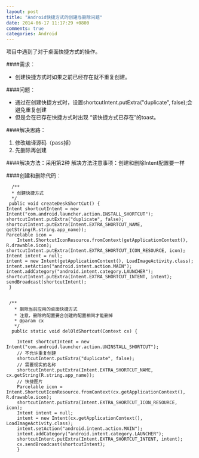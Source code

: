 ```yaml
---
layout: post
title: "Android快捷方式的创建与删除问题"
date: 2014-06-17 11:17:29 +0800
comments: true
categories: Android
---
```


项目中遇到了对于桌面快捷方式的操作。

####需求：

   * 创建快捷方式时如果之前已经存在就不重复创建。

####问题：

   * 通过在创建快捷方式时，设置shortcutIntent.putExtra("duplicate", false);会避免重复创建
   * 但是会在已存在快捷方式时出现 “该快捷方式已存在”的toast。

<!--more-->
####解决思路：

  1. 修改编译源码（pass掉）
  2. 先删除再创建

####解决方法：采用第2种
	解决方法注意事项：创建和删除Intent配置要一样
 
####创建和删除代码：
	
	  /**
	  * 创建快捷方式
	  */
	 public void createDeskShortCut() { 
	Intent shortcutIntent = new Intent("com.android.launcher.action.INSTALL_SHORTCUT");
	shortcutIntent.putExtra("duplicate", false);
	shortcutIntent.putExtra(Intent.EXTRA_SHORTCUT_NAME, getString(R.string.app_name));
	Parcelable icon =
		Intent.ShortcutIconResource.fromContext(getApplicationContext(), R.drawable.icon);
	shortcutIntent.putExtra(Intent.EXTRA_SHORTCUT_ICON_RESOURCE, icon);
	Intent intent = null;
	intent = new Intent(getApplicationContext(), LoadImageActivity.class);
	intent.setAction("android.intent.action.MAIN");
	intent.addCategory("android.intent.category.LAUNCHER");
	shortcutIntent.putExtra(Intent.EXTRA_SHORTCUT_INTENT, intent);
	sendBroadcast(shortcutIntent);
	 }

  
	 /**
	   * 删除当前应用的桌面快捷方式
	   * 注意，删除的配置要合创建的配置相同才能删掉
	   * @param cx
	   */
	  public static void delOldShortcut(Context cx) {
	 
		Intent shortcutIntent = new Intent("com.android.launcher.action.UNINSTALL_SHORTCUT");
		// 不允许重复创建
		shortcutIntent.putExtra("duplicate", false);
		// 需要现实的名称
		shortcutIntent.putExtra(Intent.EXTRA_SHORTCUT_NAME, cx.getString(R.string.app_name));
		// 快捷图片
		Parcelable icon = Intent.ShortcutIconResource.fromContext(cx.getApplicationContext(), R.drawable.icon);
		shortcutIntent.putExtra(Intent.EXTRA_SHORTCUT_ICON_RESOURCE, icon);
		Intent intent = null;
		intent = new Intent(cx.getApplicationContext(), LoadImageActivity.class);
		intent.setAction("android.intent.action.MAIN");
		intent.addCategory("android.intent.category.LAUNCHER");
		shortcutIntent.putExtra(Intent.EXTRA_SHORTCUT_INTENT, intent);
		cx.sendBroadcast(shortcutIntent);
		}